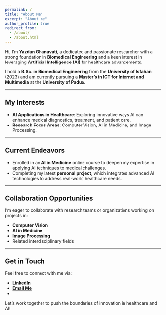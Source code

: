 ```yaml
---
permalink: /
title: "About Me"
excerpt: "About me"
author_profile: true
redirect_from: 
  - /about/
  - /about.html
---
```



Hi, I’m **Yazdan Ghanavati**, a dedicated and passionate researcher with a strong foundation in **Biomedical Engineering** and a keen interest in leveraging **Artificial Intelligence (AI)** for healthcare advancements.  

I hold a **B.Sc. in Biomedical Engineering** from the **University of Isfahan** (2023) and am currently pursuing a **Master’s in ICT for Internet and Multimedia** at the **University of Padua**.  

---

## My Interests  
- **AI Applications in Healthcare**: Exploring innovative ways AI can enhance medical diagnostics, treatment, and patient care.  
- **Research Focus Areas**: Computer Vision, AI in Medicine, and Image Processing.  

---

## Current Endeavors  
- Enrolled in an **AI in Medicine** online course to deepen my expertise in applying AI techniques to medical challenges.  
- Completing my latest **personal project**, which integrates advanced AI technologies to address real-world healthcare needs.  

---

## Collaboration Opportunities  
I’m eager to collaborate with research teams or organizations working on projects in:  
- **Computer Vision**  
- **AI in Medicine**  
- **Image Processing**  
- Related interdisciplinary fields  

---

## Get in Touch  
Feel free to connect with me via:  


- [**LinkedIn**](https://www.linkedin.com/in/yazdan-ghanavati/)  
- [**Email Me**](mailto:ghanavati.yazdan@gmail.com)
- 
Let’s work together to push the boundaries of innovation in healthcare and AI!

